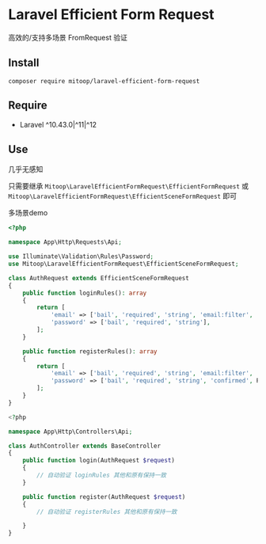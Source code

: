 # Laravel Efficient Form Request
高效的/支持多场景 FromRequest 验证

## Install
```shell
composer require mitoop/laravel-efficient-form-request
```

## Require
- Laravel ^10.43.0|^11|^12

## Use
几乎无感知

只需要继承 `Mitoop\LaravelEfficientFormRequest\EfficientFormRequest` 或 `Mitoop\LaravelEfficientFormRequest\EfficientSceneFormRequest` 即可


多场景demo
```php
<?php

namespace App\Http\Requests\Api;

use Illuminate\Validation\Rules\Password;
use Mitoop\LaravelEfficientFormRequest\EfficientSceneFormRequest;

class AuthRequest extends EfficientSceneFormRequest
{
    public function loginRules(): array
    {
        return [
            'email' => ['bail', 'required', 'string', 'email:filter', 'max:255'],
            'password' => ['bail', 'required', 'string'],
        ];
    }

    public function registerRules(): array
    {
        return [
            'email' => ['bail', 'required', 'string', 'email:filter', 'max:255', 'unique:users'],
            'password' => ['bail', 'required', 'string', 'confirmed', Password::min(6)],
        ];
    }
}

<?php

namespace App\Http\Controllers\Api;

class AuthController extends BaseController
{
    public function login(AuthRequest $request)
    {
        // 自动验证 loginRules 其他和原有保持一致
    }

    public function register(AuthRequest $request)
    {
        // 自动验证 registerRules 其他和原有保持一致

    }
}
```
